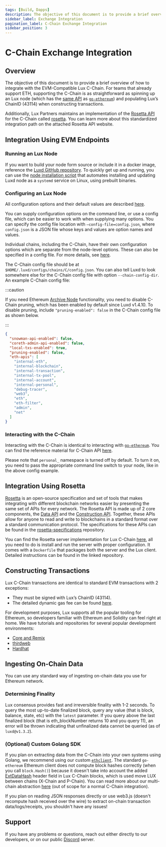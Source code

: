 ```yaml
---
tags: [Build, Dapps]
description: The objective of this document is to provide a brief overview of how to integrate with the EVM-Compatible Lux C-Chain.
sidebar_label: Exchange Integration
pagination_label: C-Chain Exchange Integration
sidebar_position: 3
---
```


# C-Chain Exchange Integration

## Overview

The objective of this document is to provide a brief overview of how to
integrate with the EVM-Compatible Lux C-Chain. For teams that already
support ETH, supporting the C-Chain is as straightforward as spinning up an
Lux node (which has the [same API](https://eth.wiki/json-rpc/API) as
[`go-ethereum`](https://geth.ethereum.org/docs/rpc/server)) and populating
Lux’s ChainID (43114) when constructing transactions.

Additionally, Lux Partners maintains an implementation of the [Rosetta
API](https://www.rosetta-api.org/) for the C-Chain called
[rosetta](https://github.com/luxdefi/rosetta). You can
learn more about this standardized integration path on the attached Rosetta API
website.

## Integration Using EVM Endpoints

### Running an Lux Node

If you want to build your node form source or include it in a docker image,
reference the [Luxd GitHub
repository](https://github.com/luxdefi/luxd). To quickly get up and
running, you can use the [node installation script](/nodes/run/with-installer/installing-luxd.md) that automates installing
and updating Luxd node as a `systemd` service on Linux, using prebuilt
binaries.

### Configuring an Lux Node

All configuration options and their default values are described [here](/nodes/configure/luxd-config-flags.md).

You can supply configuration options on the command line, or use a config file,
which can be easier to work with when supplying many options. You can specify
the config file location with `—config-file=config.json`, where `config.json` is
a JSON file whose keys and values are option names and values.

Individual chains, including the C-Chain, have their own configuration options
which are separate from the node-level options. These can also be specified in a
config file. For more details, see
[here](/nodes/configure/chain-config-flags.md#c-chain-configs).

The C-Chain config file should be at
`$HOME/.luxd/configs/chains/C/config.json`. You can also tell Luxd
to look somewhere else for the C-Chain config file with option
`--chain-config-dir`. An example C-Chain config file:

:::caution

If you need Ethereum [Archive
Node](https://ethereum.org/en/developers/docs/nodes-and-clients/#archive-node)
functionality, you need to disable C-Chain pruning, which has been enabled by
default since Luxd v1.4.10. To disable pruning, include
`"pruning-enabled": false` in the C-Chain config file as shown below.

:::

```json
{
  "snowman-api-enabled": false,
  "coreth-admin-api-enabled": false,
  "local-txs-enabled": true,
  "pruning-enabled": false,
  "eth-apis": [
    "internal-eth",
    "internal-blockchain",
    "internal-transaction",
    "internal-tx-pool",
    "internal-account",
    "internal-personal",
    "debug-tracer",
    "web3",
    "eth",
    "eth-filter",
    "admin",
    "net"
  ]
}
```

### Interacting with the C-Chain

Interacting with the C-Chain is identical to interacting with
[`go-ethereum`](https://geth.ethereum.org/). You can find the reference material
for C-Chain API [here](/reference/luxd/c-chain/api.md).

Please note that `personal_` namespace is turned off by default. To turn it on,
you need to pass the appropriate command line switch to your node, like in the
above config example.

## Integration Using Rosetta

[Rosetta](https://www.rosetta-api.org/) is an open-source specification and set
of tools that makes integrating with different blockchain networks easier by
presenting the same set of APIs for every network. The Rosetta API is made up of
2 core components, the [Data
API](https://www.rosetta-api.org/docs/data_api_introduction.html) and the
[Construction
API](https://www.rosetta-api.org/docs/construction_api_introduction.html).
Together, these APIs allow for anyone to read and write to blockchains in a
standard format over a standard communication protocol. The specifications for
these APIs can be found in the
[rosetta-specifications](https://github.com/coinbase/rosetta-specifications)
repository.

You can find the Rosetta server implementation for Lux C-Chain
[here](https://github.com/luxdefi/rosetta), all you need to do is
install and run the server with proper configuration. It comes with a `Dockerfile`
that packages both the server and the Lux client. Detailed instructions
can be found in the linked repository.

## Constructing Transactions

Lux C-Chain transactions are identical to standard EVM transactions with 2 exceptions:

- They must be signed with Lux’s ChainID (43114).
- The detailed dynamic gas fee can be found [here](/reference/standards/guides/txn-fees#c-chain-fees).

For development purposes, Lux supports all the popular tooling for
Ethereum, so developers familiar with Ethereum and Solidity can feel right at
home. We have tutorials and repositories for several popular development
environments:

- [Core and Remix](/build/dapp/smart-contracts/remix-deploy.md)
- [thirdweb](/build/dapp/smart-contracts/toolchains/thirdweb.md)
- [Hardhat](/build/dapp/smart-contracts/toolchains/hardhat.md)

## Ingesting On-Chain Data

You can use any standard way of ingesting on-chain data you use for Ethereum network.

### Determining Finality

Lux consensus provides fast and irreversible finality with 1-2 seconds. To
query the most up-to-date finalized block, query any value (that is block, balance,
state, etc) with the `latest` parameter. If you query above the last finalized
block (that is eth_blockNumber returns 10 and you query 11), an error will be
thrown indicating that unfinalized data cannot be queried (as of
`luxd@v1.3.2`).

### (Optional) Custom Golang SDK

If you plan on extracting data from the C-Chain into your own systems using
Golang, we recommend using our custom
[`ethclient`](https://github.com/luxdefi/coreth/tree/master/ethclient). The
standard `go-ethereum` Ethereum client does not compute block hashes correctly
(when you call `block.Hash()`) because it doesn't take into account the added
[ExtDataHash](https://github.com/luxdefi/coreth/blob/2c3cfac5f766ce5f32a2eddc43451bdb473b84f1/core/types/block.go#L98)
header field in Lux C-Chain blocks, which is used move LUX between chains
(X-Chain and P-Chain). You can read more about our multi-chain abstraction
[here](/learn/lux/lux-platform.md) (out of scope for a
normal C-Chain integration).

If you plan on reading JSON responses directly or use web3.js (doesn't recompute
hash received over the wire) to extract on-chain transaction data/logs/receipts,
you shouldn't have any issues!

## Support

If you have any problems or questions, reach out either directly to our
developers, or on our public [Discord](https://chat.lux.network/) server.
